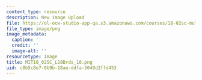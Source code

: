 ```yaml
---
content_type: resource
description: New image Upload
file: https://ol-ocw-studio-app-qa.s3.amazonaws.com/courses/18-02sc-multivariable-calculus-fall-2010/c8b5c8e70b9b18aeddfa5049d2ffd453_MIT18_02SC_L28Brds_10.png
file_type: image/png
image_metadata:
  caption: ''
  credit: ''
  image-alt: ''
resourcetype: Image
title: MIT18_02SC_L28Brds_10.png
uid: c8b5c8e7-0b9b-18ae-ddfa-5049d2ffd453
---
```

